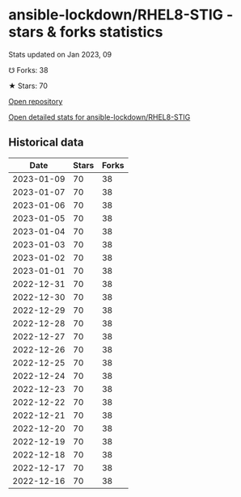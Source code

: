 # ansible-lockdown/RHEL8-STIG - stars & forks statistics

Stats updated on Jan 2023, 09

☋ Forks: 38

★ Stars: 70

[Open repository](https://github.com/ansible-lockdown/RHEL8-STIG)

[Open detailed stats for ansible-lockdown/RHEL8-STIG](https://reviewgithub.com/rep/ansible-lockdown/RHEL8-STIG)

## Historical data
| Date | Stars | Forks |
|------|-------|-------|
| 2023-01-09 | 70 | 38 | 
| 2023-01-07 | 70 | 38 | 
| 2023-01-06 | 70 | 38 | 
| 2023-01-05 | 70 | 38 | 
| 2023-01-04 | 70 | 38 | 
| 2023-01-03 | 70 | 38 | 
| 2023-01-02 | 70 | 38 | 
| 2023-01-01 | 70 | 38 | 
| 2022-12-31 | 70 | 38 | 
| 2022-12-30 | 70 | 38 | 
| 2022-12-29 | 70 | 38 | 
| 2022-12-28 | 70 | 38 | 
| 2022-12-27 | 70 | 38 | 
| 2022-12-26 | 70 | 38 | 
| 2022-12-25 | 70 | 38 | 
| 2022-12-24 | 70 | 38 | 
| 2022-12-23 | 70 | 38 | 
| 2022-12-22 | 70 | 38 | 
| 2022-12-21 | 70 | 38 | 
| 2022-12-20 | 70 | 38 | 
| 2022-12-19 | 70 | 38 | 
| 2022-12-18 | 70 | 38 | 
| 2022-12-17 | 70 | 38 | 
| 2022-12-16 | 70 | 38 | 


